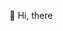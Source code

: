 👋 Hi, there

<!---
<img align="center" src="https://github-readme-stats.vercel.app/api?username=simonangerbauer&show_icons=true&count_private=true&theme=default" />

<img align="center" src="https://github-readme-stats.vercel.app/api/top-langs/?username=simonangerbauer&layout=compact&theme=default" />
-->
